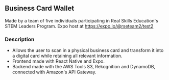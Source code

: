 ## Business Card Wallet

Made by a team of five individuals participating in Real Skills Education's STEM Leaders Program. Expo host at https://expo.io/@rseteam2/test2

### Description

* Allows the user to scan in a physical business card and transform it into a digital card while retaining all relevant information.
* Frontend made with React Native and Expo.
* Backend made with the AWS Tools S3, Rekognition and DynamoDB, connected with Amazon's API Gateway.
